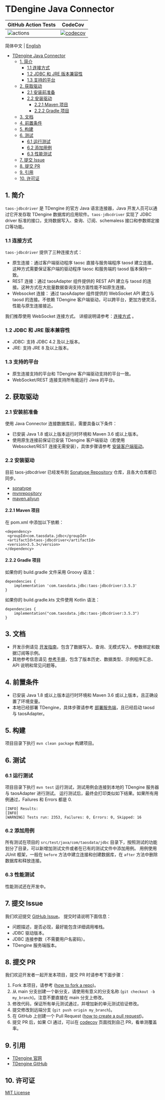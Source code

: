 # TDengine Java Connector

| GitHub Action Tests                                                                                  | CodeCov                                                                                                                                               |
| ---------------------------------------------------------------------------------------------------- | ----------------------------------------------------------------------------------------------------------------------------------------------------- |
| ![actions](https://github.com/taosdata/taos-connector-jdbc/actions/workflows/version3.yml/badge.svg) | [![codecov](https://codecov.io/gh/taosdata/taos-connector-jdbc/graph/badge.svg?token=GQRD9WCQ64)](https://codecov.io/gh/taosdata/taos-connector-jdbc) |


简体中文 | [English](./README.md)

- [TDengine Java Connector](#tdengine-java-connector)
  - [1. 简介](#1-简介)
    - [1.1 连接方式](#11-连接方式)
    - [1.2 JDBC 和 JRE 版本兼容性](#12-jdbc-和-jre-版本兼容性)
    - [1.3 支持的平台](#13-支持的平台)
  - [2. 获取驱动](#2-获取驱动)
    - [2.1 安装前准备](#21-安装前准备)
    - [2.2 安装驱动](#22-安装驱动)
      - [2.2.1 Maven 项目](#221-maven-项目)
      - [2.2.2 Gradle 项目](#222-gradle-项目)
  - [3. 文档](#3-文档)
  - [4. 前置条件](#4-前置条件)
  - [5. 构建](#5-构建)
  - [6. 测试](#6-测试)
    - [6.1 运行测试](#61-运行测试)
    - [6.2 添加用例](#62-添加用例)
    - [6.3 性能测试](#63-性能测试)
  - [7. 提交 Issue](#7-提交-issue)
  - [8. 提交 PR](#8-提交-pr)
  - [9. 引用](#9-引用)
  - [10. 许可证](#10-许可证)


## 1. 简介

`taos-jdbcdriver` 是 TDengine 的官方 Java 语言连接器，Java 开发人员可以通过它开发存取 TDengine 数据库的应用软件。`taos-jdbcdriver` 实现了 JDBC driver 标准的接口，支持数据写入、查询、订阅、schemaless 接口和参数绑定接口等功能。  

### 1.1 连接方式
`taos-jdbcdriver` 提供了三种连接方式：
- 原生连接：通过客户端驱动程序 taosc 直接与服务端程序 taosd 建立连接。这种方式需要保证客户端的驱动程序 taosc 和服务端的 taosd 版本保持一致。
- REST 连接：通过 taosAdapter 组件提供的 REST API 建立与 taosd 的连接。这种方式在大批量数据查询支持方面性能不如原生连接。
- Websocket 连接： 通过 taosAdapter 组件提供的 WebSocket API 建立与 taosd 的连接。不依赖 TDengine 客户端驱动，可以跨平台，更加方便灵活，性能与原生连接接近。  

我们推荐使用 WebSocket 连接方式。 详细说明请参考：[连接方式](https://docs.taosdata.com/develop/connect/#%E8%BF%9E%E6%8E%A5%E6%96%B9%E5%BC%8F) 。


### 1.2 JDBC 和 JRE 版本兼容性
- JDBC: 支持 JDBC 4.2 及以上版本。
- JRE: 支持 JRE 8 及以上版本。

### 1.3 支持的平台
- 原生连接支持的平台和 TDengine 客户端驱动支持的平台一致。
- WebSocket/REST 连接支持所有能运行 Java 的平台。


## 2. 获取驱动

### 2.1 安装前准备

使用 Java Connector 连接数据库前，需要具备以下条件：

- 已安装 Java 1.8 或以上版本运行时环境和 Maven 3.6 或以上版本。
- 使用原生连接前保证已安装 TDengine 客户端驱动（若使用 Websocket/REST 连接无需安装），具体步骤请参考 [安装客户端驱动](https://docs.taosdata.com/develop/connect/#%E5%AE%89%E8%A3%85%E5%AE%A2%E6%88%B7%E7%AB%AF%E9%A9%B1%E5%8A%A8-taosc)。

### 2.2 安装驱动

目前 taos-jdbcdriver 已经发布到 [Sonatype Repository](https://search.maven.org/artifact/com.taosdata.jdbc/taos-jdbcdriver) 仓库，且各大仓库都已同步。

- [sonatype](https://search.maven.org/artifact/com.taosdata.jdbc/taos-jdbcdriver)
- [mvnrepository](https://mvnrepository.com/artifact/com.taosdata.jdbc/taos-jdbcdriver)
- [maven.aliyun](https://maven.aliyun.com/mvn/search)

#### 2.2.1 Maven 项目
在 pom.xml 中添加以下依赖：

```xml-dtd
<dependency>
 <groupId>com.taosdata.jdbc</groupId>
 <artifactId>taos-jdbcdriver</artifactId>
 <version>3.5.3</version>
</dependency>
```

#### 2.2.2 Gradle 项目
如果你的 build.gradle 文件采用 Groovy 语法：
  ```xml-dtd
  dependencies {
      implementation 'com.taosdata.jdbc:taos-jdbcdriver:3.5.3'
  }
  ```

如果你的 build.gradle.kts 文件使用 Kotlin 语法：
  ```xml-dtd
  dependencies {
      implementation("com.taosdata.jdbc:taos-jdbcdriver:3.5.3")
  }
  ```

## 3. 文档
- 开发示例请见 [开发指南](https://docs.taosdata.com/develop/)，包含了数据写入、查询、无模式写入、参数绑定和数据订阅等示例。
- 其他参考信息请见 [参考手册](https://docs.taosdata.com/reference/connector/java/)，包含了版本历史、数据类型、示例程序汇总、API 说明和常见问题等。


## 4. 前置条件

- 已安装 Java 1.8 或以上版本运行时环境和 Maven 3.6 或以上版本，且正确设置了环境变量。
- 本地已经部署 TDengine，具体步骤请参考 [部署服务端](https://docs.taosdata.com/get-started/package/)，且已经启动 taosd 与 taosAdapter。

## 5. 构建

项目目录下执行 `mvn clean package` 构建项目。

## 6. 测试
### 6.1 运行测试
项目目录下执行 `mvn test` 运行测试，测试用例会连接到本地的 TDengine 服务器与 taosAdapter 进行测试。
运行测试后，最终会打印类似如下结果。如果所有用例通过，Failures 和 Errors 都是 0.
```
[INFO] Results:
[INFO] 
[WARNING] Tests run: 2353, Failures: 0, Errors: 0, Skipped: 16
```

### 6.2 添加用例
所有测试在项目的 `src/test/java/com/taosdata/jdbc` 目录下，按照测试的功能划分了目录，可以新增加测试文件或者在已有的测试文件中添加用例。
用例使用 JUnit 框架，一般在 `before` 方法中建立连接和创建数据库，在 `after` 方法中删除数据库和释放连接。

### 6.3 性能测试
性能测试还在开发中。

## 7. 提交 Issue
我们欢迎提交 [GitHub Issue](https://github.com/taosdata/taos-connector-jdbc/issues/new?template=Blank+issue)。 提交时请说明下面信息：
- 问题描述，是否必现，最好能包含详细调用堆栈。
- JDBC 驱动版本。
- JDBC 连接参数（不需要用户名密码）。
- TDengine 服务端版本。

## 8. 提交 PR
我们欢迎开发者一起开发本项目，提交 PR 时请参考下面步骤：
1. Fork 本项目，请参考 ([how to fork a repo](https://docs.github.com/en/get-started/quickstart/fork-a-repo))。
1. 从 main 分支创建一个新分支，请使用有意义的分支名称 (`git checkout -b my_branch`)。注意不要直接在 main 分支上修改。
1. 修改代码，保证所有单元测试通过，并增加新的单元测试验证修改。
1. 提交修改到远端分支 (`git push origin my_branch`)。
1. 在 GitHub 上创建一个 Pull Request ([how to create a pull request](https://docs.github.com/en/pull-requests/collaborating-with-pull-requests/proposing-changes-to-your-work-with-pull-requests/creating-a-pull-request))。
1. 提交 PR 后，如果 CI 通过，可以在 [codecov](https://app.codecov.io/gh/taosdata/taos-connector-jdbc/pulls) 页面找到自己 PR，看单测覆盖率。

## 9. 引用

- [TDengine 官网](https://www.taosdata.com/)
- [TDengine GitHub](https://github.com/taosdata/TDengine)

## 10. 许可证

[MIT License](./LICENSE)
